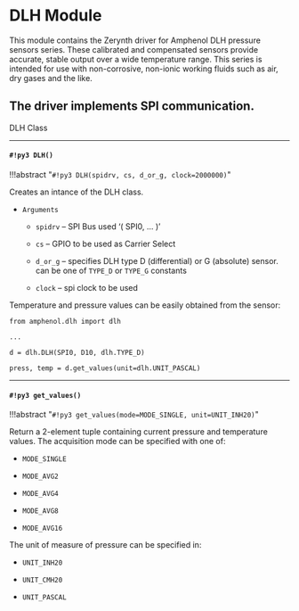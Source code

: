 # DLH Module

This module contains the Zerynth driver for Amphenol DLH pressure sensors series. These calibrated and compensated sensors provide accurate, stable output over a wide temperature range. This series is intended for use with non-corrosive, non-ionic working fluids such as air, dry gases and the like.

## The driver implements SPI communication.

DLH Class

---
#### `#!py3 DLH()`

!!!abstract "`#!py3 DLH(spidrv, cs, d_or_g, clock=2000000)`"

Creates an intance of the DLH class.


* ```Arguments```

    
    * ```spidrv``` – SPI Bus used ‘( SPI0, … )’


    * ```cs``` – GPIO to be used as Carrier Select


    * ```d_or_g``` – specifies DLH type D (differential) or G (absolute) sensor. can be one of `TYPE_D` or `TYPE_G` constants


    * ```clock``` – spi clock to be used


Temperature and pressure values can be easily obtained from the sensor:

```
from amphenol.dlh import dlh

...

d = dlh.DLH(SPI0, D10, dlh.TYPE_D)

press, temp = d.get_values(unit=dlh.UNIT_PASCAL)
```


---
#### `#!py3 get_values()`

!!!abstract "`#!py3 get_values(mode=MODE_SINGLE, unit=UNIT_INH20)`"

Return a 2-element tuple containing current pressure and temperature values.
The acquisition mode can be specified with one of:


* `MODE_SINGLE`


* `MODE_AVG2`


* `MODE_AVG4`


* `MODE_AVG8`


* `MODE_AVG16`

The unit of measure of pressure can be specified in:


* `UNIT_INH20`


* `UNIT_CMH20`


* `UNIT_PASCAL`
<!--stackedit_data:
eyJoaXN0b3J5IjpbMjA0MDExNTExNl19
-->
